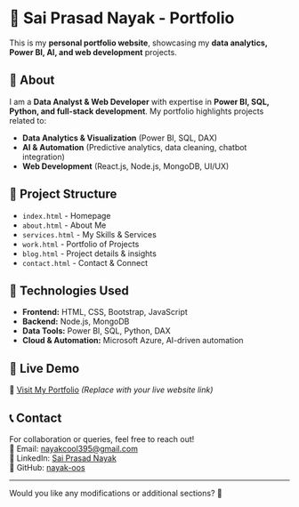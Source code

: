 # 🚀 Sai Prasad Nayak - Portfolio  

This is my **personal portfolio website**, showcasing my **data analytics, Power BI, AI, and web development** projects.  

## 🌟 About  
I am a **Data Analyst & Web Developer** with expertise in **Power BI, SQL, Python, and full-stack development**. My portfolio highlights projects related to:  
- **Data Analytics & Visualization** (Power BI, SQL, DAX)  
- **AI & Automation** (Predictive analytics, data cleaning, chatbot integration)  
- **Web Development** (React.js, Node.js, MongoDB, UI/UX)  

## 📂 Project Structure  
- `index.html` - Homepage  
- `about.html` - About Me  
- `services.html` - My Skills & Services  
- `work.html` - Portfolio of Projects  
- `blog.html` - Project details & insights  
- `contact.html` - Contact & Connect  

## 🔧 Technologies Used  
- **Frontend:** HTML, CSS, Bootstrap, JavaScript  
- **Backend:** Node.js, MongoDB  
- **Data Tools:** Power BI, SQL, Python, DAX  
- **Cloud & Automation:** Microsoft Azure, AI-driven automation  

## 🚀 Live Demo  
🔗 [Visit My Portfolio](#) *(Replace with your live website link)*  

## 📞 Contact  
For collaboration or queries, feel free to reach out!  
📧 Email: [nayakcool395@gmail.com](mailto:nayakcool395@gmail.com)  
🔗 LinkedIn: [Sai Prasad Nayak](https://www.linkedin.com/in/sai-prasad-861120241)  
🔗 GitHub: [nayak-oos](https://github.com/nayak-oos)  

---

Would you like any modifications or additional sections? 🚀
